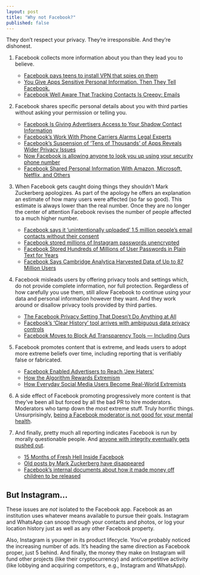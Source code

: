 ```yaml
---
layout: post
title: "Why not Facebook?"
published: false
---
```


They don’t respect your privacy. They’re irresponsible. And they’re dishonest.

1. Facebook collects more information about you than they lead you to believe.

	- [Facebook pays teens to install VPN that spies on them](https://techcrunch.com/2019/01/29/facebook-project-atlas/)
	- [You Give Apps Sensitive Personal Information. Then They Tell Facebook.](https://www.wsj.com/articles/you-give-apps-sensitive-personal-information-then-they-tell-facebook-11550851636)
	- [Facebook Well Aware That Tracking Contacts Is Creepy: Emails](https://gizmodo.com/facebook-was-fully-aware-that-tracking-who-people-call-1830884585/amp)

2. Facebook shares specific personal details about you with third parties without asking your permission or telling you. 

	- [Facebook Is Giving Advertisers Access to Your Shadow Contact Information](https://gizmodo.com/facebook-is-giving-advertisers-access-to-your-shadow-co-1828476051)
	- [Facebook’s Work With Phone Carriers Alarms Legal Experts](https://theintercept.com/2019/05/20/facebook-data-phone-carriers-ads-credit-score/)
	- [Facebook’s Suspension of ‘Tens of Thousands’ of Apps Reveals Wider Privacy Issues](https://www.nytimes.com/2019/09/20/technology/facebook-data-privacy-suspension.html)
	- [Now Facebook is allowing anyone to look you up using your security phone number](https://www.fastcompany.com/90314763/now-facebook-is-allowing-anyone-to-look-you-up-using-your-security-phone-number)
	- [Facebook Shared Personal Information With Amazon, Microsoft, Netflix, and Others](https://daringfireball.net/linked/2018/12/19/facebook-microsoft-amazon)

3. When Facebook gets caught doing things they shouldn’t Mark Zuckerberg apologizes. As part of the apology he offers an explanation an estimate of how many users were affected (so far so good). This estimate is always lower than the real number. Once they are no longer the center of attention Facebook revises the number of people affected to a much higher number.

	- [Facebook says it ‘unintentionally uploaded’ 1.5 million people’s email contacts without their consent](https://www.businessinsider.in/Facebook-says-it-unintentionally-uploaded-1-5-million-peoples-email-contacts-without-their-consent/articleshow/68930320.cms)
	- [Facebook stored millions of Instagram passwords unencrypted](https://www.recode.net/2019/4/18/18485528/facebook-instagram-passwords-stored-unencrypted-security-issue)
	- [Facebook Stored Hundreds of Millions of User Passwords in Plain Text for Years](https://krebsonsecurity.com/2019/03/facebook-stored-hundreds-of-millions-of-user-passwords-in-plain-text-for-years/)
	- [Facebook Says Cambridge Analytica Harvested Data of Up to 87 Million Users](https://www.nytimes.com/2018/04/04/technology/mark-zuckerberg-testify-congress.html)

4. Facebook misleads users by offering privacy tools and settings which, do not provide complete information, nor full protection. Regardless of how carefully you use them, still allow Facebook to continue using your data and personal information however they want. And they work around or disallow privacy tools provided by third parties.

	- [The Facebook Privacy Setting That Doesn’t Do Anything at All](https://www.wired.com/story/facebook-privacy-setting-doesnt-do-anything/)
	- [Facebook’s ‘Clear History’ tool arrives with ambiguous data privacy controls](https://www.washingtonpost.com/technology/2019/08/20/facebook-unveils-long-promised-tool-remove-data-it-receives-third-party-apps-websites/)
	- [Facebook Moves to Block Ad Transparency Tools — Including Ours](https://www.propublica.org/article/facebook-blocks-ad-transparency-tools)

5. Facebook promotes content that is extreme, and leads users to adopt more extreme beliefs over time, including reporting that is verifiably false or fabricated.

	- [Facebook Enabled Advertisers to Reach ‘Jew Haters’](https://www.propublica.org/article/facebook-enabled-advertisers-to-reach-jew-haters)
	- [How the Algorithm Rewards Extremism](https://lithub.com/how-the-algorithm-rewards-extremism/)
	- [How Everyday Social Media Users Become Real-World Extremists](https://www.nytimes.com/2018/04/25/world/asia/facebook-extremism.html)

6. A side effect of Facebook promoting progressively more content is that they’ve been all but forced by all the bad PR to hire moderators. Moderators who tamp down the _most_ extreme stuff. Truly horrific things. Unsurprisingly, [being a Facebook moderator is not good for your mental health](https://www.theverge.com/2019/2/25/18229714/cognizant-facebook-content-moderator-interviews-trauma-working-conditions-arizona).

7. And finally, pretty much all reporting indicates Facebook is run by morally questionable people. And [anyone with integrity eventually gets pushed out](https://www.nytimes.com/2018/03/19/technology/facebook-alex-stamos.html).

	- [15 Months of Fresh Hell Inside Facebook](https://www.wired.com/story/facebook-mark-zuckerberg-15-months-of-fresh-hell/)
	- [Old posts by Mark Zuckerberg have disappeared](https://www.businessinsider.com/facebook-old-posts-mark-zuckerberg-disappeared-2019-3)
	- [Facebook’s internal documents about how it made money off children to be released](https://www.revealnews.org/blog/a-judge-unsealed-a-trove-of-internal-facebook-documents-following-our-legal-action/)

## But Instagram…

These issues are _not_ isolated to the Facebook app. Facebook as an institution uses whatever means available to pursue their goals. Instagram and WhatsApp can snoop through your contacts and photos, or log your location history just as well as any other Facebook property.

Also, Instagram is younger in its product lifecycle. You’ve probably noticed the increasing number of ads. It’s heading the same direction as Facebook proper, just 5 behind. And finally, the money they make on Instagram will fund other projects (like their cryptocurrency) and anticompetitive activity (like lobbying and acquiring competitors, e.g., Instagram and WhatsApp).
